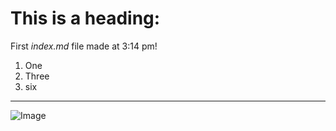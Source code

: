 # This is a heading:

First *index.md* file made at 3:14 pm!
1. One 
2. Three 
3. six
---
![Image](https://upload.wikimedia.org/wikipedia/commons/thumb/7/71/2010-kodiak-bear-1.jpg/1200px-2010-kodiak-bear-1.jpg)


